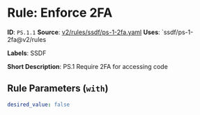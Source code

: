 # Rule: Enforce 2FA

**ID**: `PS.1.1`
**Source**: [v2/rules/ssdf/ps-1-2fa.yaml](https://github.com/scribe-public/sample-policies/v2/rules/ssdf/ps-1-2fa.yaml)
**Uses**: `ssdf/ps-1-2fa@v2/rules

**Labels**: SSDF

**Short Description**: PS.1 Require 2FA for accessing code

## Rule Parameters (`with`)

```yaml
desired_value: false
```
